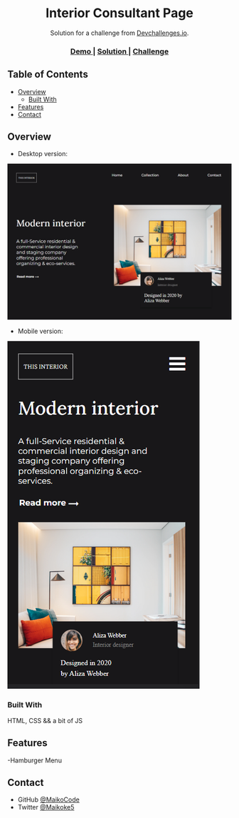 <!-- Please update value in the {}  -->

<h1 align="center">Interior Consultant Page</h1>

<div align="center">
   Solution for a challenge from  <a href="http://devchallenges.io" target="_blank">Devchallenges.io</a>.
</div>

<div align="center">
  <h3>
    <a href="https://maikocode.github.io/Interior-Consultant-Page/">
      Demo
    </a>
    <span> | </span>
    <a href="https://maikocode.github.io/Interior-Consultant-Page/">
      Solution
    </a>
    <span> | </span>
    <a href="https://devchallenges.io/challenges/Jymh2b2FyebRTUljkNcb">
      Challenge
    </a>
  </h3>
</div>

<!-- TABLE OF CONTENTS -->

## Table of Contents

- [Overview](#overview)
  - [Built With](#built-with)
- [Features](#features)
- [Contact](#contact)


<!-- OVERVIEW -->

## Overview

- Desktop version:

![screenshot](./desktop-version.png)

- Mobile version:

![screenshot](./mobile-version.png)

### Built With

HTML, CSS && a bit of JS

## Features

-Hamburger Menu

## Contact

- GitHub [@MaikoCode](https://github.com/MaikoCode)
- Twitter [@Maikoke5](https://twitter.com/Maikoke5)
